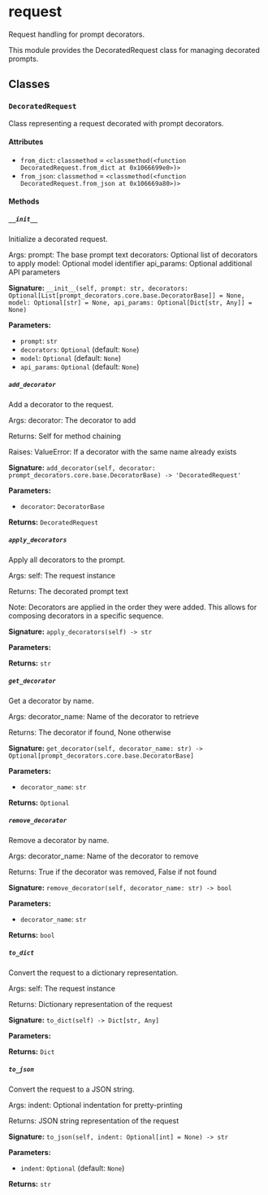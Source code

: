 # request

Request handling for prompt decorators.

This module provides the DecoratedRequest class for managing decorated prompts.

## Classes

### `DecoratedRequest`

Class representing a request decorated with prompt decorators.

#### Attributes

- `from_dict`: `classmethod` = `<classmethod(<function DecoratedRequest.from_dict at 0x1066699e0>)>`
- `from_json`: `classmethod` = `<classmethod(<function DecoratedRequest.from_json at 0x106669a80>)>`

#### Methods

##### `__init__`

Initialize a decorated request.

Args:
    prompt: The base prompt text
    decorators: Optional list of decorators to apply
    model: Optional model identifier
    api_params: Optional additional API parameters

**Signature:** `__init__(self, prompt: str, decorators: Optional[List[prompt_decorators.core.base.DecoratorBase]] = None, model: Optional[str] = None, api_params: Optional[Dict[str, Any]] = None)`

**Parameters:**

- `prompt`: `str`
- `decorators`: `Optional` (default: `None`)
- `model`: `Optional` (default: `None`)
- `api_params`: `Optional` (default: `None`)

##### `add_decorator`

Add a decorator to the request.

Args:
    decorator: The decorator to add

Returns:
    Self for method chaining

Raises:
    ValueError: If a decorator with the same name already exists

**Signature:** `add_decorator(self, decorator: prompt_decorators.core.base.DecoratorBase) -> 'DecoratedRequest'`

**Parameters:**

- `decorator`: `DecoratorBase`

**Returns:** `DecoratedRequest`

##### `apply_decorators`

Apply all decorators to the prompt.

Args:
    self: The request instance

Returns:
    The decorated prompt text

Note:
    Decorators are applied in the order they were added.
    This allows for composing decorators in a specific sequence.

**Signature:** `apply_decorators(self) -> str`

**Parameters:**


**Returns:** `str`

##### `get_decorator`

Get a decorator by name.

Args:
    decorator_name: Name of the decorator to retrieve

Returns:
    The decorator if found, None otherwise

**Signature:** `get_decorator(self, decorator_name: str) -> Optional[prompt_decorators.core.base.DecoratorBase]`

**Parameters:**

- `decorator_name`: `str`

**Returns:** `Optional`

##### `remove_decorator`

Remove a decorator by name.

Args:
    decorator_name: Name of the decorator to remove

Returns:
    True if the decorator was removed, False if not found

**Signature:** `remove_decorator(self, decorator_name: str) -> bool`

**Parameters:**

- `decorator_name`: `str`

**Returns:** `bool`

##### `to_dict`

Convert the request to a dictionary representation.

Args:
    self: The request instance

Returns:
    Dictionary representation of the request

**Signature:** `to_dict(self) -> Dict[str, Any]`

**Parameters:**


**Returns:** `Dict`

##### `to_json`

Convert the request to a JSON string.

Args:
    indent: Optional indentation for pretty-printing

Returns:
    JSON string representation of the request

**Signature:** `to_json(self, indent: Optional[int] = None) -> str`

**Parameters:**

- `indent`: `Optional` (default: `None`)

**Returns:** `str`
